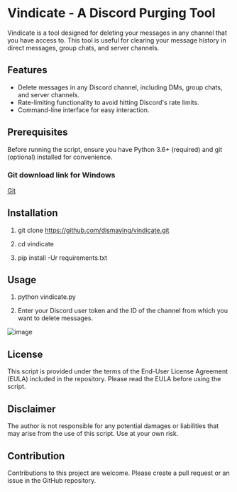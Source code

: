 # Vindicate - A Discord Purging Tool

Vindicate is a tool designed for deleting your messages in any channel that you have access to. This tool is useful for clearing your message history in direct messages, group chats, and server channels.

## Features

- Delete messages in any Discord channel, including DMs, group chats, and server channels.
- Rate-limiting functionality to avoid hitting Discord's rate limits.
- Command-line interface for easy interaction.

## Prerequisites

Before running the script, ensure you have Python 3.6+ (required) and git (optional) installed for convenience.

### Git download link for Windows
[Git](https://git-scm.com/download/win)

## Installation

1. git clone https://github.com/dismaying/vindicate.git

2. cd vindicate

3. pip install -Ur requirements.txt

## Usage

1. python vindicate.py

2. Enter your Discord user token and the ID of the channel from which you want to delete messages.

![image](https://github.com/dismaying/vindicate/assets/149173124/ed5412b1-8a29-4c63-9c0e-67cf11612a0a)

## License

This script is provided under the terms of the End-User License Agreement (EULA) included in the repository. Please read the EULA before using the script.

## Disclaimer

The author is not responsible for any potential damages or liabilities that may arise from the use of this script. Use at your own risk.

## Contribution

Contributions to this project are welcome. Please create a pull request or an issue in the GitHub repository.
